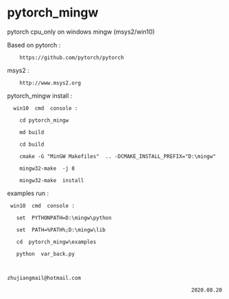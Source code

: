 # pytorch_mingw

  pytorch cpu_only on windows mingw (msys2/win10)


  Based on pytorch :

        https://github.com/pytorch/pytorch 


  msys2 : 
  
        http://www.msys2.org


  pytorch_mingw  install : 

      win10  cmd  console :
            
        cd pytorch_mingw
        
        md build

        cd build 

        cmake -G "MinGW Makefiles"  .. -DCMAKE_INSTALL_PREFIX="D:\mingw"

        mingw32-make  -j 8 
        
        mingw32-make  install

  
  examples  run :
      
     win10  cmd  console :

       set  PYTHONPATH=D:\mingw\python

       set  PATH=%PATH%;D:\mingw\lib 

       cd  pytorch_mingw\examples

       python  var_back.py


                                                       zhujiangmail@hotmail.com
                                                                   
                                                                2020.08.20    










